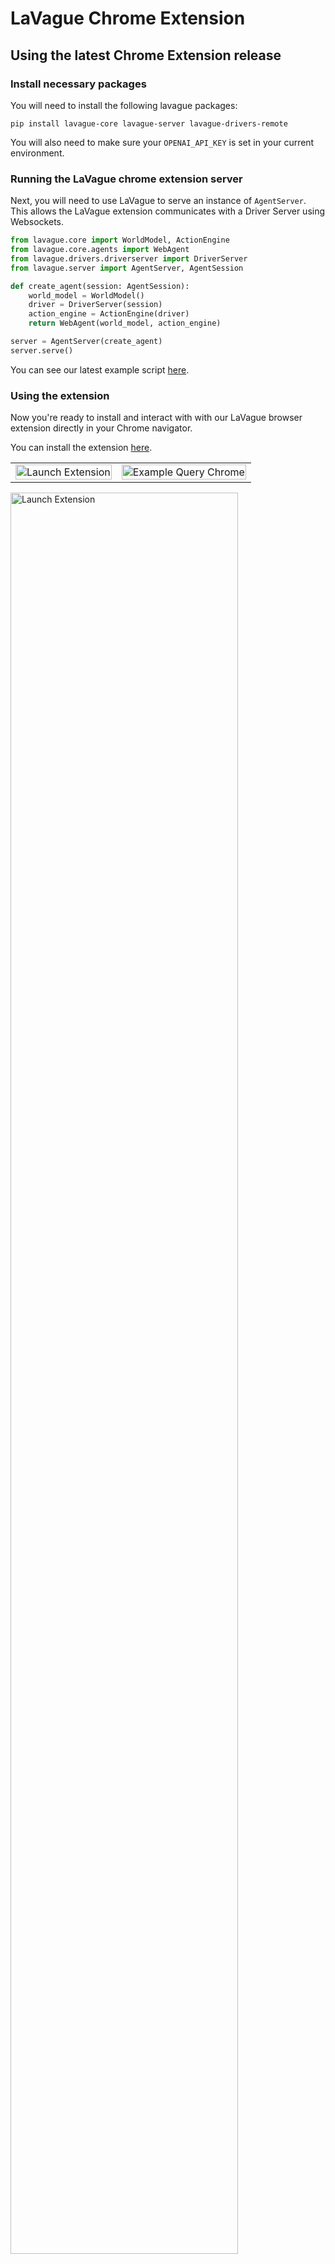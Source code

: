# LaVague Chrome Extension

## Using the latest Chrome Extension release

### Install necessary packages

You will need to install the following lavague packages:

```shell
pip install lavague-core lavague-server lavague-drivers-remote
```

You will also need to make sure your `OPENAI_API_KEY` is set in your current environment.

### Running the LaVague chrome extension server

Next, you will need to use LaVague to serve an instance of `AgentServer`. This allows the LaVague extension communicates with a Driver Server using Websockets.

```python
from lavague.core import WorldModel, ActionEngine
from lavague.core.agents import WebAgent
from lavague.drivers.driverserver import DriverServer
from lavague.server import AgentServer, AgentSession

def create_agent(session: AgentSession):
    world_model = WorldModel()
    driver = DriverServer(session)
    action_engine = ActionEngine(driver)
    return WebAgent(world_model, action_engine)

server = AgentServer(create_agent)
server.serve()
```

You can see our latest example script [here](https://github.com/lavague-ai/LaVague/blob/main/examples/chrome_extension.py).

### Using the extension

Now you're ready to install and interact with with our LaVague browser extension directly in your Chrome navigator.

You can install the extension [here](https://chromewebstore.google.com/detail/lavague/johbmggagpndaefakonkdfjpcfdmbfbm).

<table>
  <tr>
    <td><img src="https://github.com/lavague-ai/LaVague/blob/update-chrome-readme/docs/assets/launch-ext.png?raw=true" alt="Launch Extension" style="width: 100%; max-width: 300px;"></td>
    <td><img src="https://github.com/lavague-ai/LaVague/blob/update-chrome-readme/docs/assets/prompt_ext.png?raw=true" alt="Example Query Chrome" style="width: 100%; max-width: 300px;"></td>
  </tr>
</table>

<img src="https://github.com/lavague-ai/LaVague/blob/update-chrome-readme/docs/assets/beatles-found.png?raw=true" alt="Launch Extension" style="width: 85%">


## LaVague Chrome Extension from local

To interact with a locally modified version of the extension, you'll need to take the following additional steps.

### 1. Setup

`yarn` or `npm install`

### 2. Running

You can build the project with:
`yarn build` or `npm run build`

This will build the project as a minified production build.

You can run the project with:
`yarn dev` or `npm run dev`

This will allow the extension built files to be updated in real time when changes are made in the code using `watch mode`.

### 3.Upload your local Chrome extension

Finally, you can upload and test your locally modified Chrome extension by doing the following:
-   Go to the Extensions page [chrome://extensions/](chrome://extensions/)
-   Click the `Load unpacked` button
-   Select the `dist` directory

Ta-da! The extension has been successfully installed. Every time you update the extension code, click the refresh button on the LaVague extension.

### 4. Launch the LaVague chrome extension server

Finally you will need to serve an instance of `AgentServer` by running the following code:

```shell
pip install lavague-core lavague-server lavague-drivers-remote
```

```python
from lavague.core import WorldModel, ActionEngine
from lavague.core.agents import WebAgent
from lavague.drivers.driverserver import DriverServer
from lavague.server import AgentServer, AgentSession

def create_agent(session: AgentSession):
    world_model = WorldModel()
    driver = DriverServer(session)
    action_engine = ActionEngine(driver)
    return WebAgent(world_model, action_engine)

server = AgentServer(create_agent)
server.serve()
```

Note, you will need to set a valid `OPENAI_API_KEY` environment variable for this to work.

You will now be able to interact with your LaVague extension in your chrome navigator.
